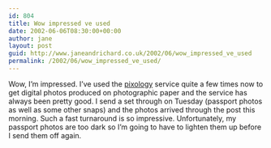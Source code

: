 ```yaml
---
id: 804
title: Wow impressed ve used
date: 2002-06-06T08:30:00+00:00
author: jane
layout: post
guid: http://www.janeandrichard.co.uk/2002/06/wow_impressed_ve_used
permalink: /2002/06/wow_impressed_ve_used/
---
```

Wow, I&#8217;m impressed. I&#8217;ve used the [pixology](http://www.pixology.com) service quite a few times now to get digital photos produced on photographic paper and the service has always been pretty good. I send a set through on Tuesday (passport photos as well as some other snaps) and the photos arrived through the post this morning. Such a fast turnaround is so impressive. Unfortunately, my passport photos are too dark so I&#8217;m going to have to lighten them up before I send them off again.